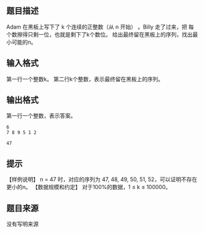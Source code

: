 


## 题目描述
Adam 在黑板上写下了 k 个连续的正整数（从 n 开始） 。Billy 走了过来，把
每个数擦得只剩一位，也就是剩下了k个数位。
给出最终留在黑板上的序列，找出最小可能的n。
## 输入格式
第一行一个整数k。
第二行k个整数，表示最终留在黑板上的序列。
## 输出格式
第一行一个整数，表示答案。

```input1
6
7 8 9 5 1 2

```
```output1
47
```

## 提示
【样例说明】
n = 47 时，对应的序列为 47, 48, 49, 50, 51, 52，可以证明不存在更小的n。
【数据规模和约定】
对于100%的数据，1 ≤ k ≤ 100000。
## 题目来源
没有写明来源


